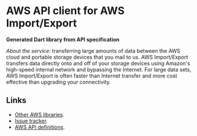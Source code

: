 # AWS API client for AWS Import/Export

**Generated Dart library from API specification**

*About the service:*
transferring large amounts of data between the AWS cloud and portable
storage devices that you mail to us. AWS Import/Export transfers data
directly onto and off of your storage devices using Amazon's high-speed
internal network and bypassing the Internet. For large data sets, AWS
Import/Export is often faster than Internet transfer and more cost effective
than upgrading your connectivity.

## Links

- [Other AWS libraries](https://github.com/agilord/aws_client/tree/master/generated).
- [Issue tracker](https://github.com/agilord/aws_client/issues).
- [AWS API definitions](https://github.com/aws/aws-sdk-js/tree/master/apis).
